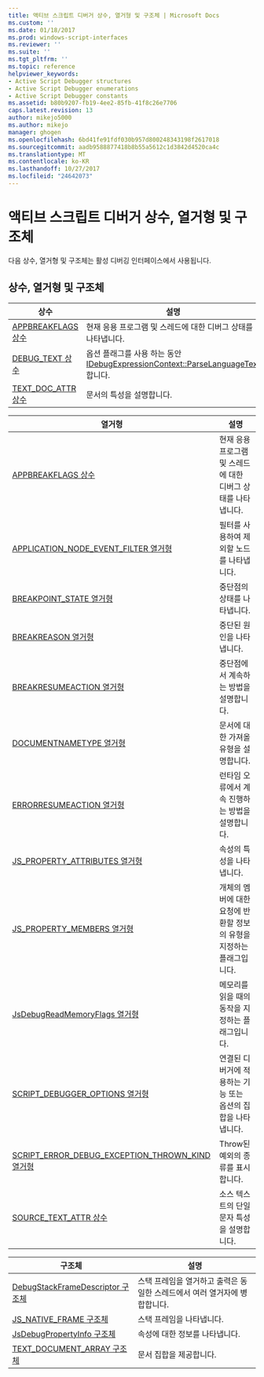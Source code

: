```yaml
---
title: 액티브 스크립트 디버거 상수, 열거형 및 구조체 | Microsoft Docs
ms.custom: ''
ms.date: 01/18/2017
ms.prod: windows-script-interfaces
ms.reviewer: ''
ms.suite: ''
ms.tgt_pltfrm: ''
ms.topic: reference
helpviewer_keywords:
- Active Script Debugger structures
- Active Script Debugger enumerations
- Active Script Debugger constants
ms.assetid: b80b9207-fb19-4ee2-85fb-41f8c26e7706
caps.latest.revision: 13
author: mikejo5000
ms.author: mikejo
manager: ghogen
ms.openlocfilehash: 6bd41fe91fdf030b957d800248343198f2617018
ms.sourcegitcommit: aadb9588877418b8b55a5612c1d3842d4520ca4c
ms.translationtype: MT
ms.contentlocale: ko-KR
ms.lasthandoff: 10/27/2017
ms.locfileid: "24642073"
---
```

# <a name="active-script-debugger-constants-enumerations-and-structures"></a>액티브 스크립트 디버거 상수, 열거형 및 구조체
다음 상수, 열거형 및 구조체는 활성 디버깅 인터페이스에서 사용됩니다.  
  
## <a name="constants-enumerations-and-structures"></a>상수, 열거형 및 구조체  
  
|상수|설명|  
|---------------|-----------------|  
|[APPBREAKFLAGS 상수](../../winscript/reference/appbreakflags-enumeration.md)|현재 응용 프로그램 및 스레드에 대한 디버그 상태를 나타냅니다.|  
|[DEBUG_TEXT 상수](../../winscript/reference/debug-text-constants.md)|옵션 플래그를 사용 하는 동안 [IDebugExpressionContext::ParseLanguageText](../../winscript/reference/idebugexpressioncontext-parselanguagetext.md)합니다.|  
|[TEXT_DOC_ATTR 상수](../../winscript/reference/text-doc-attr-constants.md)|문서의 특성을 설명합니다.|  
  
|열거형|설명|  
|------------------|-----------------|  
|[APPBREAKFLAGS 상수](../../winscript/reference/appbreakflags-enumeration.md)|현재 응용 프로그램 및 스레드에 대한 디버그 상태를 나타냅니다.|  
|[APPLICATION_NODE_EVENT_FILTER 열거형](../../winscript/reference/application-node-event-filter-enumeration.md)|필터를 사용하여 제외할 노드를 나타냅니다.|  
|[BREAKPOINT_STATE 열거형](../../winscript/reference/breakpoint-state-enumeration.md)|중단점의 상태를 나타냅니다.|  
|[BREAKREASON 열거형](../../winscript/reference/breakreason-enumeration.md)|중단된 원인을 나타냅니다.|  
|[BREAKRESUMEACTION 열거형](../../winscript/reference/breakresumeaction-enumeration.md)|중단점에서 계속하는 방법을 설명합니다.|  
|[DOCUMENTNAMETYPE 열거형](../../winscript/reference/documentnametype-enumeration.md)|문서에 대한 가져올 유형을 설명합니다.|  
|[ERRORRESUMEACTION 열거형](../../winscript/reference/errorresumeaction-enumeration.md)|런타임 오류에서 계속 진행하는 방법을 설명합니다.|  
|[JS_PROPERTY_ATTRIBUTES 열거형](../../winscript/reference/js-property-attributes-enumeration.md)|속성의 특성을 나타냅니다.|  
|[JS_PROPERTY_MEMBERS 열거형](../../winscript/reference/js-property-members-enumeration.md)|개체의 멤버에 대한 요청에 반환할 정보의 유형을 지정하는 플래그입니다.|  
|[JsDebugReadMemoryFlags 열거형](../../winscript/reference/jsdebugreadmemoryflags-enumeration.md)|메모리를 읽을 때의 동작을 지정하는 플래그입니다.|  
|[SCRIPT_DEBUGGER_OPTIONS 열거형](../../winscript/reference/script-debugger-options-enumeration.md)|연결된 디버거에 적용하는 기능 또는 옵션의 집합을 나타냅니다.|  
|[SCRIPT_ERROR_DEBUG_EXCEPTION_THROWN_KIND 열거형](../../winscript/reference/script-error-debug-exception-thrown-kind-enumeration.md)|Throw된 예외의 종류를 표시합니다.|  
|[SOURCE_TEXT_ATTR 상수](../../winscript/reference/source-text-attr-enumeration.md)|소스 텍스트의 단일 문자 특성을 설명합니다.|  
  
|구조체|설명|  
|----------------|-----------------|  
|[DebugStackFrameDescriptor 구조체](../../winscript/reference/debugstackframedescriptor-structure.md)|스택 프레임을 열거하고 출력은 동일한 스레드에서 여러 열거자에 병합합니다.|  
|[JS_NATIVE_FRAME 구조체](../../winscript/reference/js-native-frame-structure.md)|스택 프레임을 나타냅니다.|  
|[JsDebugPropertyInfo 구조체](../../winscript/reference/jsdebugpropertyinfo-structure.md)|속성에 대한 정보를 나타냅니다.|  
|[TEXT_DOCUMENT_ARRAY 구조체](../../winscript/reference/text-document-array-structure.md)|문서 집합을 제공합니다.|